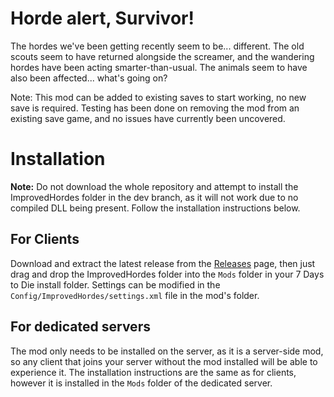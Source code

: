 # Horde alert, Survivor!
The hordes we've been getting recently seem to be... different. The old scouts seem to have returned alongside the screamer, and the wandering hordes have been acting smarter-than-usual. The animals seem to have also been affected... what's going on?

Note: This mod can be added to existing saves to start working, no new save is required. Testing has been done on removing the mod from an existing save game, and no issues have currently been uncovered.

# Installation
**Note:** Do not download the whole repository and attempt to install the ImprovedHordes folder in the dev branch, as it will not work due to no compiled DLL being present. Follow the installation instructions below.

## For Clients
Download and extract the latest release from the [Releases](https://github.com/FilUnderscore/ImprovedHordes/releases) page, then just drag and drop the ImprovedHordes folder into the `Mods` folder in your 7 Days to Die install folder. Settings can be modified in the `Config/ImprovedHordes/settings.xml` file in the mod's folder.

## For dedicated servers
The mod only needs to be installed on the server, as it is a server-side mod, so any client that joins your server without the mod installed will be able to experience it. The installation instructions are the same as for clients, however it is installed in the `Mods` folder of the dedicated server.
